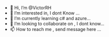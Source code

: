 - 👋 Hi, I’m @VictorRH
- 👀 I’m interested in, I dont Know ...
- 🌱 I’m currently learning c# and azure...
- 💞️ I’m looking to collaborate on , I dont know...
- 📫 How to reach me , send message here ...

<!---
VictorRH/VictorRH is a ✨ special ✨ repository because its `README.md` (this file) appears on your GitHub profile.
You can click the Preview link to take a look at your changes.
--->
